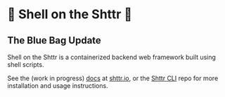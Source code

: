 # :toilet: Shell on the Shttr :toilet:
## The Blue Bag Update

Shell on the Shttr is a containerized backend web framework built using shell scripts.

See the (work in progress) [docs](https://shttr.io/docs) at [shttr.io](https://shttr.io), or the [Shttr CLI](https://github.com/calebstein1/shttr) repo for more installation and usage instructions.
